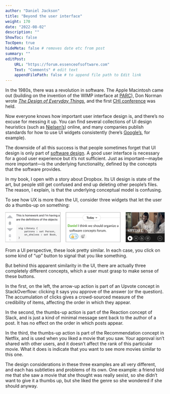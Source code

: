 ```yaml
---
author: "Daniel Jackson"
title: "Beyond the user interface"
weight: 170
date: "2022-08-02"
description: ""
ShowToc: false
TocOpen: true
hideMeta: false # removes date etc from post
summary: ""
editPost:
    URL: "https://forum.essenceofsoftware.com"
    Text: "Comments" # edit text
    appendFilePath: false # to append file path to Edit link
---
```

In the 1980s, there was a revolution in software. The Apple Macintosh came out (building on the invention  of the WIMP interface at [PARC](https://en.wikipedia.org/wiki/Xerox_Alto)), Don Norman wrote [*The Design of Everyday Things*](https://en.wikipedia.org/wiki/The_Design_of_Everyday_Things), and the first [CHI conference](https://sigchi.org/conferences/conference-history/) was held.

Now everyone knows how important user interface design is, and there’s no excuse for messing it up.  You can find several collections of UI design heuristics (such as [Nielsen’s](https://www.nngroup.com/articles/ten-usability-heuristics/)) online, and many companies publish standards for how to use UI widgets consistently (here’s [Google’s](https://material.io/design), for example).

The downside of all this success is that people sometimes forget that UI design is only part of [software design](../design-vs-engineering). A good user interface is necessary for a good user experience but it’s not sufficient. Just as important—maybe more important—is the underlying functionality, defined by the concepts that the software provides.

In my book, I open with a story about Dropbox. Its UI design is state of the art, but people still get confused and end up deleting other people’s files. The reason, I explain, is that the underlying conceptual model is confusing.

To see how UX is more than the UI, consider three widgets that let the user do a thumbs-up on something:

![](three-thumbs-up.jpg)

From a UI perspective, these look pretty similar. In each case, you click on some kind of “up” button to signal that you like something.

But behind this apparent similarity in the UI, there are actually three completely different concepts, which a user must grasp to make sense of these buttons.

In the first, on the left, the arrow-up action is part of an Upvote concept in StackOverflow: clicking it says you approve of the answer (or the question). The accumulation of clicks gives a crowd-sourced measure of the credibility of items, affecting the order in which they appear.

In the second, the thumbs-up action is part of the Reaction concept of Slack, and is just a kind of minimal message sent back to the author of a post. It has no effect on the order in which posts appear.

In the third, the thumbs-up action is part of the Recommendation concept in Netflix, and is used when you liked a movie that you saw. Your approval isn’t shared with other users, and it doesn’t affect the rank of this particular movie. What it does is indicate that you want to see more movies similar to this one.

The design considerations in these three examples are all very different, and each has subtleties and problems of its own. One example: a friend told me that she saw a movie that she thought was really sexist, so she didn’t want to give it a thumbs up, but she liked the genre so she wondered if she should anyway.